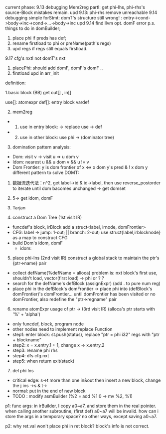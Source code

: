 current phase: 
9.13 debugging Mem2reg partI: get phi-lhs, phi-rhs's source-Block mistakes remain.
upd 9.13: phi-rhs remove unreachable 
9.14 debugging simple forStmt: domT's structure still wrong! 
: entry->cond->body->inc->cond->...->body->inc
upd 9.14 find llvm opt. domF error
p.s. things to do in domBuilder;
 1. place phi if preds has def; 
 2. rename firstload to phi or preName(path's regs)
 3. upd regs if regs still equals firstload.

9.17 cfg's nxt! not domT's nxt
  1. placePhi: should add domF, domF's domF ..
  2. firstload upd in arr_init

definition:

1.basic block (BB)
get out[] , in[] 

use[]: atomexpr
def[]: entry block vardef

2. mem2reg

- 1. use in entry block: -> replace use -> def
- 2. use in other block: use phi -> (dominator tree)

3. domination pattern analysis:
  - Dom: visit v -> visit u => u dom v
  - Idom: nearest u && u dom v && u != v
  - Dom Frontier: y is dom frontier of x <=> x dom y's pred & ! x dom y
  different pattern to solve DOMT:
  1. 数据流迭代法：n^2, get label->id & id->label, then use reverse_postorder to iterate until dom bacomes unchanged -> get domset
  1. 5-> get idom, domF 
  2. Tarjan

4. construct a Dom Tree (1st visit IR)
  - funcdef's block, irBlock add a struct<label, irnode, domFrontier> 
  - CFG: label ->  jump: 1-out; || branch: 2-out; use struct{label,irblocknode} as a map to construct CFG
  - build Dom's idom, domF
    - idom: 
5. place phi-Ins (2nd visit IR)
  construct a global stack to maintain the ptr's {ptr->name} pair
  - collect defName(%defName = alloca) problem is: nxt block's first use, shouldn't load, vector(first load) -> phi or ? ? 
  - search for the defName's defBlock (assignExpr) (add . to pure num reg)
  - place phi in the defBlock's domFrontier -> place phi into (defBlock's domFrontier)'s domFrontier... until domFrontier has been visited or no domFrontier, also redefine the "ptr->regname" pair
6. rename atomExpr usage of ptr -> (3rd visit IR) (alloca's ptr starts with '%' + 'alpha')
  - only funcdef, block, program node
  - other nodes need to  implement replace Function
  - step1: enter block: st.push(status), replace "ptr = phi i32"  regs with "ptr + blockname"
  - step2: x = x.entry.1 + 1, change x -> x.entry.2
  - step3: rename phi rhs
  - step4: dfs cfg.nxt
  - step5: when return exit(stack)
7. del phi Ins
  - critical edge: s->t more than one in&out then insert a new block, change the j ins ->s & t->
  - normal: put in the end of new block
  - TODO : modify asmBuilder (%2 = add %1 0 -> mv %2, %1)

p1: func args: in irBuilder, I copy a0~a7, and store them in the real pointer. when calling another subroutine, (first def) a0~a7 will be invalid. how can i store the args in a temporary space? no other ways, except saving a0~a7.

p2: why ret.val won't place phi in ret block? 
  block's info is not correct.








